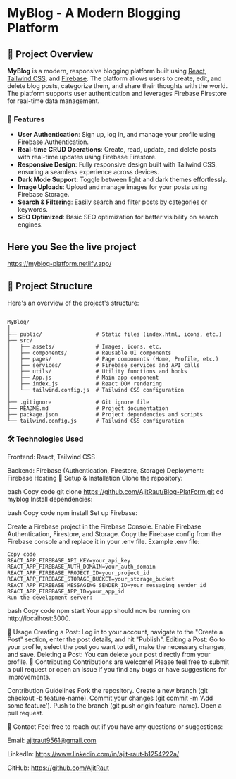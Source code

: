 # MyBlog - A Modern Blogging Platform

## 🚀 Project Overview

**MyBlog** is a modern, responsive blogging platform built using [React](https://reactjs.org/), [Tailwind CSS](https://tailwindcss.com/), and [Firebase](https://firebase.google.com/). The platform allows users to create, edit, and delete blog posts, categorize them, and share their thoughts with the world. The platform supports user authentication and leverages Firebase Firestore for real-time data management.

### 🌟 Features

- **User Authentication**: Sign up, log in, and manage your profile using Firebase Authentication.
- **Real-time CRUD Operations**: Create, read, update, and delete posts with real-time updates using Firebase Firestore.
- **Responsive Design**: Fully responsive design built with Tailwind CSS, ensuring a seamless experience across devices.
- **Dark Mode Support**: Toggle between light and dark themes effortlessly.
- **Image Uploads**: Upload and manage images for your posts using Firebase Storage.
- **Search & Filtering**: Easily search and filter posts by categories or keywords.
- **SEO Optimized**: Basic SEO optimization for better visibility on search engines.

## Here you See the live project 

https://myblog-platform.netlify.app/
  
## 📂 Project Structure

Here's an overview of the project's structure:


```plaintex

MyBlog/
│
├── public/                 # Static files (index.html, icons, etc.)
├── src/
│   ├── assets/             # Images, icons, etc.
│   ├── components/         # Reusable UI components
│   ├── pages/              # Page components (Home, Profile, etc.)
│   ├── services/           # Firebase services and API calls
│   ├── utils/              # Utility functions and hooks
│   ├── App.js              # Main app component
│   ├── index.js            # React DOM rendering
│   └── tailwind.config.js  # Tailwind CSS configuration
│
├── .gitignore              # Git ignore file
├── README.md               # Project documentation
├── package.json            # Project dependencies and scripts
└── tailwind.config.js      # Tailwind CSS configuration

```

### 🛠️ Technologies Used

Frontend: React, Tailwind CSS

Backend: Firebase (Authentication, Firestore, Storage)
Deployment: Firebase Hosting
🔧 Setup & Installation
Clone the repository:

bash
Copy code
git clone https://github.com/AjitRaut/Blog-PlatForm.git
cd myblog
Install dependencies:

bash
Copy code
npm install
Set up Firebase:

Create a Firebase project in the Firebase Console.
Enable Firebase Authentication, Firestore, and Storage.
Copy the Firebase config from the Firebase console and replace it in your .env file.
Example .env file:

```plaintext
Copy code
REACT_APP_FIREBASE_API_KEY=your_api_key
REACT_APP_FIREBASE_AUTH_DOMAIN=your_auth_domain
REACT_APP_FIREBASE_PROJECT_ID=your_project_id
REACT_APP_FIREBASE_STORAGE_BUCKET=your_storage_bucket
REACT_APP_FIREBASE_MESSAGING_SENDER_ID=your_messaging_sender_id
REACT_APP_FIREBASE_APP_ID=your_app_id
Run the development server:
```

bash
Copy code
npm start
Your app should now be running on http://localhost:3000.

📖 Usage
Creating a Post: Log in to your account, navigate to the "Create a Post" section, enter the post details, and hit "Publish".
Editing a Post: Go to your profile, select the post you want to edit, make the necessary changes, and save.
Deleting a Post: You can delete your post directly from your profile.
🤝 Contributing
Contributions are welcome! Please feel free to submit a pull request or open an issue if you find any bugs or have suggestions for improvements.

Contribution Guidelines
Fork the repository.
Create a new branch (git checkout -b feature-name).
Commit your changes (git commit -m 'Add some feature').
Push to the branch (git push origin feature-name).
Open a pull request.


📧 Contact
Feel free to reach out if you have any questions or suggestions:

Email: ajitraut9561@gmail.com

LinkedIn: https://www.linkedin.com/in/ajit-raut-b1254222a/

GitHub: https://github.com/AjitRaut

